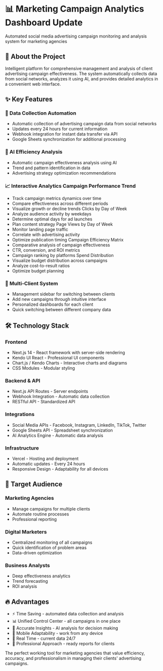 # 📊 Marketing Campaign Analytics Dashboard Update
Automated social media advertising campaign monitoring and analysis system for marketing agencies

## 🚀 About the Project

Intelligent platform for comprehensive management and analysis of client advertising campaign effectiveness. The system automatically collects data from social networks, analyzes it using AI, and provides detailed analytics in a convenient web interface.

## ✨ Key Features
### 🔄 Data Collection Automation

- Automatic collection of advertising campaign data from social networks
- Updates every 24 hours for current information
- Webhook integration for instant data transfer via API
- Google Sheets synchronization for additional processing

### 🤖 AI Efficiency Analysis

- Automatic campaign effectiveness analysis using AI
- Trend and pattern identification in data
- Advertising strategy optimization recommendations

### 📈 Interactive Analytics Campaign Performance Trend
- Track campaign metrics dynamics over time
- Compare effectiveness across different periods
- Visualize growth or decline trends Clicks by Day of Week
- Analyze audience activity by weekdays
- Determine optimal days for ad launches
- Plan content strategy Page Views by Day of Week
- Monitor landing page traffic
- Correlate with advertising activity
- Optimize publication timing Campaign Efficiency Matrix
- Comparative analysis of campaign effectiveness
- CTR, conversion, and ROI metrics
- Campaign ranking by platforms Spend Distribution
- Visualize budget distribution across campaigns
- Analyze cost-to-result ratios
- Optimize budget planning

### 🏢 Multi-Client System

- Management sidebar for switching between clients
- Add new campaigns through intuitive interface
- Personalized dashboards for each client
- Quick switching between different company data

## 🛠 Technology Stack

### Frontend
- Next.js 14 - React framework with server-side rendering
- Kendo UI React - Professional UI components
- Chart.js / Kendo Charts - Interactive charts and diagrams
- CSS Modules - Modular styling

### Backend & API
- Next.js API Routes - Server endpoints
- Webhook Integration - Automatic data collection
- RESTful API - Standardized API

### Integrations

- Social Media APIs - Facebook, Instagram, LinkedIn, TikTok, Twitter
- Google Sheets API - Spreadsheet synchronization
- AI Analytics Engine - Automatic data analysis

### Infrastructure
- Vercel - Hosting and deployment
- Automatic updates - Every 24 hours
- Responsive Design - Adaptability for all devices

## 🎯 Target Audience

### Marketing Agencies
- Manage campaigns for multiple clients
- Automate routine processes
- Professional reporting

### Digital Marketers

- Centralized monitoring of all campaigns
- Quick identification of problem areas
- Data-driven optimization

### Business Analysts

- Deep effectiveness analytics
- Trend forecasting
- ROI analysis

## 🔥 Advantages
- ⚡ Time Saving - automated data collection and analysis
- 📊 Unified Control Center - all campaigns in one place
- 🎯 Accurate Insights - AI analysis for decision making
- 📱 Mobile Adaptability - work from any device
- 🔄 Real Time - current data 24/7
- 💼 Professional Approach - ready reports for clients

The perfect working tool for marketing agencies that value efficiency, accuracy, and professionalism in managing their clients' advertising campaigns.